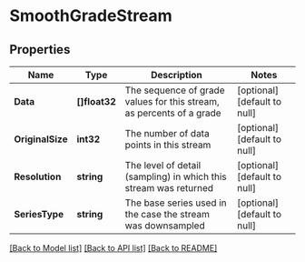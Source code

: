 # SmoothGradeStream

## Properties
Name | Type | Description | Notes
------------ | ------------- | ------------- | -------------
**Data** | **[]float32** | The sequence of grade values for this stream, as percents of a grade | [optional] [default to null]
**OriginalSize** | **int32** | The number of data points in this stream | [optional] [default to null]
**Resolution** | **string** | The level of detail (sampling) in which this stream was returned | [optional] [default to null]
**SeriesType** | **string** | The base series used in the case the stream was downsampled | [optional] [default to null]

[[Back to Model list]](../README.md#documentation-for-models) [[Back to API list]](../README.md#documentation-for-api-endpoints) [[Back to README]](../README.md)

